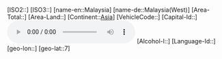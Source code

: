 ﻿---
location: [7,]
type: Country
tags:
- geo/Country

SpocWebEntityId: 17825
isDeleted: false
confidential: public

---
[ISO2::]
[ISO3::]
[name-en::Malaysia]
[name-de::Malaysia(West)]
[Area-Total::]
[Area-Land::]
[Continent::[Asia](geo/Continent/Asia.md)]
[VehicleCode::]
[Capital-Id::]
![Anthem-Malaysia-long](xLarge/National-Anthem/Anthem-Malaysia-long.mp3)
[Alcohol-l::]
[Language-Id::]
[geo-lon::]
[geo-lat::7]

